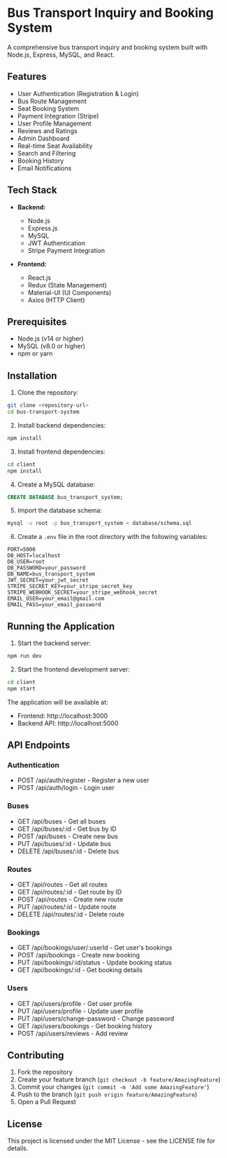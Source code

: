 # Bus Transport Inquiry and Booking System

A comprehensive bus transport inquiry and booking system built with Node.js, Express, MySQL, and React.

## Features

- User Authentication (Registration & Login)
- Bus Route Management
- Seat Booking System
- Payment Integration (Stripe)
- User Profile Management
- Reviews and Ratings
- Admin Dashboard
- Real-time Seat Availability
- Search and Filtering
- Booking History
- Email Notifications

## Tech Stack

- **Backend:**
  - Node.js
  - Express.js
  - MySQL
  - JWT Authentication
  - Stripe Payment Integration

- **Frontend:**
  - React.js
  - Redux (State Management)
  - Material-UI (UI Components)
  - Axios (HTTP Client)

## Prerequisites

- Node.js (v14 or higher)
- MySQL (v8.0 or higher)
- npm or yarn

## Installation

1. Clone the repository:
```bash
git clone <repository-url>
cd bus-transport-system
```

2. Install backend dependencies:
```bash
npm install
```

3. Install frontend dependencies:
```bash
cd client
npm install
```

4. Create a MySQL database:
```sql
CREATE DATABASE bus_transport_system;
```

5. Import the database schema:
```bash
mysql -u root -p bus_transport_system < database/schema.sql
```

6. Create a `.env` file in the root directory with the following variables:
```
PORT=5000
DB_HOST=localhost
DB_USER=root
DB_PASSWORD=your_password
DB_NAME=bus_transport_system
JWT_SECRET=your_jwt_secret
STRIPE_SECRET_KEY=your_stripe_secret_key
STRIPE_WEBHOOK_SECRET=your_stripe_webhook_secret
EMAIL_USER=your_email@gmail.com
EMAIL_PASS=your_email_password
```

## Running the Application

1. Start the backend server:
```bash
npm run dev
```

2. Start the frontend development server:
```bash
cd client
npm start
```

The application will be available at:
- Frontend: http://localhost:3000
- Backend API: http://localhost:5000

## API Endpoints

### Authentication
- POST /api/auth/register - Register a new user
- POST /api/auth/login - Login user

### Buses
- GET /api/buses - Get all buses
- GET /api/buses/:id - Get bus by ID
- POST /api/buses - Create new bus
- PUT /api/buses/:id - Update bus
- DELETE /api/buses/:id - Delete bus

### Routes
- GET /api/routes - Get all routes
- GET /api/routes/:id - Get route by ID
- POST /api/routes - Create new route
- PUT /api/routes/:id - Update route
- DELETE /api/routes/:id - Delete route

### Bookings
- GET /api/bookings/user/:userId - Get user's bookings
- POST /api/bookings - Create new booking
- PUT /api/bookings/:id/status - Update booking status
- GET /api/bookings/:id - Get booking details

### Users
- GET /api/users/profile - Get user profile
- PUT /api/users/profile - Update user profile
- PUT /api/users/change-password - Change password
- GET /api/users/bookings - Get booking history
- POST /api/users/reviews - Add review

## Contributing

1. Fork the repository
2. Create your feature branch (`git checkout -b feature/AmazingFeature`)
3. Commit your changes (`git commit -m 'Add some AmazingFeature'`)
4. Push to the branch (`git push origin feature/AmazingFeature`)
5. Open a Pull Request

## License

This project is licensed under the MIT License - see the LICENSE file for details. 